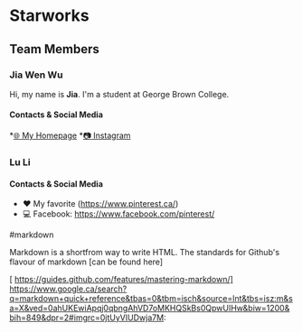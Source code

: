 # Starworks

## Team Members  

### Jia Wen Wu

Hi, my name is **Jia**. I'm a student at George Brown College.

#### Contacts & Social Media

*[:globe_with_meridians: My Homepage](https://www.facebook.com)
*[:camera: Instagram](https://www.instagram.com)

### Lu Li

#### Contacts & Social Media

* :heart: My favorite (https://www.pinterest.ca/)
* :computer: Facebook: https://www.facebook.com/pinterest/

#markdown

Markdown is a shortfrom way to write HTML. The standards for Github's  flavour of markdown [can be found here]

[ https://guides.github.com/features/mastering-markdown/]
https://www.google.ca/search?q=markdown+quick+reference&tbas=0&tbm=isch&source=lnt&tbs=isz:m&sa=X&ved=0ahUKEwiApqj0qbngAhVD7oMKHQSkBs0QpwUIHw&biw=1200&bih=849&dpr=2#imgrc=0jtUyVIUDwja7M:
